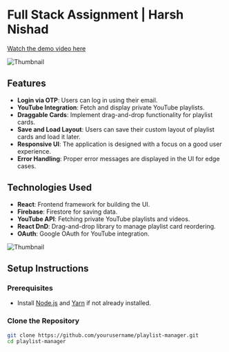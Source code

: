 # Full Stack Assignment | Harsh Nishad

[Watch the demo video here](https://drive.google.com/file/d/10YihEySXbLFi7XD-k0uf-8I2i2Ds0lS6/view?usp=sharing)


![Thumbnail](https://i.ibb.co/K9G8WsJ/Screenshot-2025-01-21-170712.png)
## Features

- **Login via OTP**: Users can log in using their email.
- **YouTube Integration**: Fetch and display private YouTube playlists.
- **Draggable Cards**: Implement drag-and-drop functionality for playlist cards.
- **Save and Load Layout**: Users can save their custom layout of playlist cards and load it later.
- **Responsive UI**: The application is designed with a focus on a good user experience.
- **Error Handling**: Proper error messages are displayed in the UI for edge cases.

## Technologies Used

- **React**: Frontend framework for building the UI.
- **Firebase**: Firestore for saving data.
- **YouTube API**: Fetching private YouTube playlists and videos.
- **React DnD**: Drag-and-drop library to manage playlist card reordering.
- **OAuth**: Google OAuth for YouTube integration.



![Thumbnail](https://i.ibb.co/kSLV22x/Screenshot-2025-01-21-170629.png)

## Setup Instructions

### Prerequisites

- Install [Node.js](https://nodejs.org/) and [Yarn](https://yarnpkg.com/) if not already installed.

### Clone the Repository

```bash
git clone https://github.com/yourusername/playlist-manager.git
cd playlist-manager
